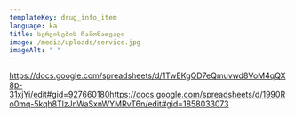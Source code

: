 ```yaml
---
templateKey: drug_info_item
language: ka
title: სერვისების ჩამონათვალი
image: /media/uploads/service.jpg
imageAlt: " "
---
```

<https://docs.google.com/spreadsheets/d/1TwEKgQD7eQmuvwd8VoM4qQX8p-31xjYi/edit#gid=927660180><https://docs.google.com/spreadsheets/d/1990Ro0mq-5kqh8TlzJnWaSxnWYMRvT6n/edit#gid=1858033073>